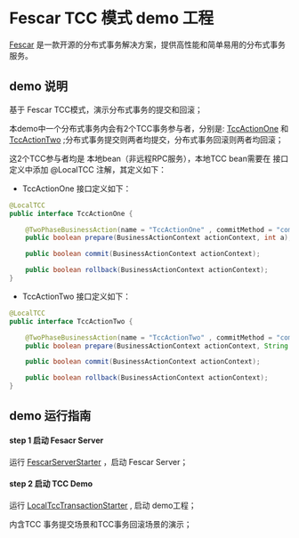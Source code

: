 # Fescar TCC 模式 demo 工程


[Fescar](https://github.com/alibaba/fescar) 是一款开源的分布式事务解决方案，提供高性能和简单易用的分布式事务服务。   


## demo 说明

基于 Fescar TCC模式，演示分布式事务的提交和回滚；

本demo中一个分布式事务内会有2个TCC事务参与者，分别是: [TccActionOne](https://github.com/fescar-group/fescar-samples/blob/master/tcc/local-tcc-sample/src/main/java/com/alibaba/fescar/samples/tcc/action/TccActionOne.java) 和 [TccActionTwo](https://github.com/fescar-group/fescar-samples/blob/master/tcc/local-tcc-sample/src/main/java/com/alibaba/fescar/samples/tcc/action/TccActionTwo.java) ;分布式事务提交则两者均提交，分布式事务回滚则两者均回滚；

这2个TCC参与者均是 本地bean（非远程RPC服务），本地TCC bean需要在 接口定义中添加 @LocalTCC 注解，其定义如下：

- TccActionOne 接口定义如下：

```java
@LocalTCC
public interface TccActionOne {

    @TwoPhaseBusinessAction(name = "TccActionOne" , commitMethod = "commit", rollbackMethod = "rollback")
    public boolean prepare(BusinessActionContext actionContext, int a);

    public boolean commit(BusinessActionContext actionContext);

    public boolean rollback(BusinessActionContext actionContext);
}

```

- TccActionTwo 接口定义如下：

```java
@LocalTCC
public interface TccActionTwo {

    @TwoPhaseBusinessAction(name = "TccActionTwo" , commitMethod = "commit", rollbackMethod = "rollback")
    public boolean prepare(BusinessActionContext actionContext, String b);

    public boolean commit(BusinessActionContext actionContext);

    public boolean rollback(BusinessActionContext actionContext);
}
```


## demo 运行指南

#### step 1 启动 Fesacr Server

运行 [FescarServerStarter](https://github.com/fescar-group/fescar-samples/blob/master/tcc/local-tcc-sample/src/test/java/com/alibaba/fescar/samples/tcc/FescarServerStarter.java) ，启动 Fescar Server；

#### step 2 启动 TCC Demo

运行 [LocalTccTransactionStarter](https://github.com/fescar-group/fescar-samples/blob/master/tcc/local-tcc-sample/src/main/java/com/alibaba/fescar/samples/tcc/starter/LocalTccTransactionStarter.java) , 启动 demo工程；

内含TCC 事务提交场景和TCC事务回滚场景的演示；